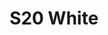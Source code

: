 ---
title: S20 White
permalink: "/teams/white-2"
members:
- Levert James (Captain)
- AJ Reust (QB)
- Michael Andrews
- Jack Blaney
- Ed Cupaioli
- Brian Donohoe
- Ryan Ha
- Antonio Hardy
- Nate Miller
- Andrew Packey
- John Riley
- Patrick Tobin
- Larry Womack (new)
teamid: 7114
name: S20 White
division: ''
---